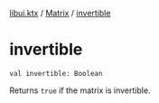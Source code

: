 [libui.ktx](../index.md) / [Matrix](index.md) / [invertible](./invertible.md)

# invertible

`val invertible: Boolean`

Returns `true` if the matrix is invertible.

